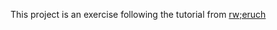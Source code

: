 This project is an exercise following the tutorial from [rw;eruch](https://www.robinwieruch.de/graphql-apollo-server-tutorial)